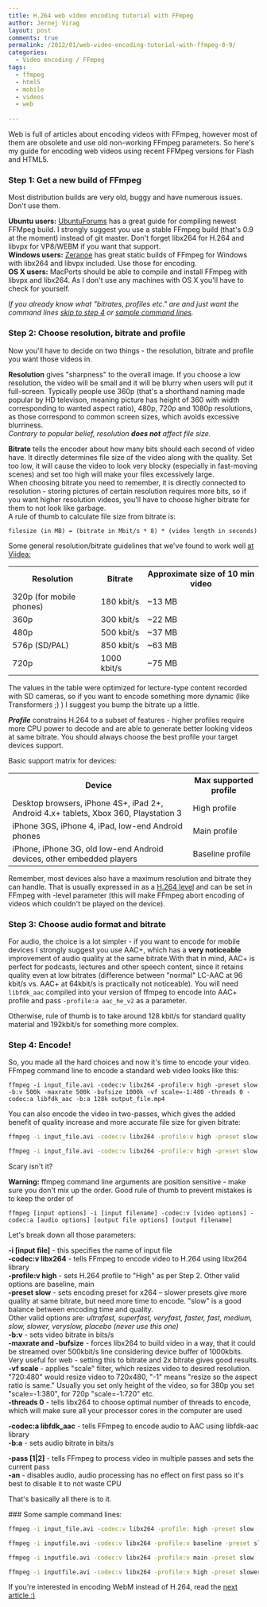 ```yaml
---
title: H.264 web video encoding tutorial with FFmpeg
author: Jernej Virag
layout: post
comments: true
permalink: /2012/01/web-video-encoding-tutorial-with-ffmpeg-0-9/
categories:
  - Video encoding / FFmpeg
tags:
  - ffmpeg
  - html5
  - mobile
  - videos
  - web
  
---
```

Web is full of articles about encoding videos with FFmpeg, however most of them are obsolete and use old non-working FFmpeg parameters. So here's my guide for encoding web videos using recent FFMpeg versions for Flash and HTML5.
<!--more-->

### Step 1: Get a new build of FFmpeg

Most distribution builds are very old, buggy and have numerous issues. Don't use them.

**Ubuntu users:** [UbuntuForums][1] has a great guide for compiling newest FFMpeg build. I strongly suggest you use a stable FFmpeg build (that's 0.9 at the moment) instead of git master. Don't forget libx264 for H.264 and libvpx for VP8/WEBM if you want that support.  
**Windows users:** [Zeranoe][2] has great static builds of FFmpeg for Windows with libx264 and libvpx included. Use those for encoding.  
**OS X users:** MacPorts should be able to compile and install FFmpeg with libvpx and libx264. As I don't use any machines with OS X you'll have to check for yourself.

*If you already know what "bitrates, profiles etc." are and just want the command lines [skip to step 4][3] or [sample command lines][4].*

### Step 2: Choose resolution, bitrate and profile

Now you'll have to decide on two things - the resolution, bitrate and profile you want those videos in.

**Resolution** gives "sharpness" to the overall image. If you choose a low resolution, the video will be small and it will be blurry when users will put it full-screen. Typically people use 360p (that's a shorthand naming made popular by HD televison, meaning picture has height of 360 with width corresponding to wanted aspect ratio), 480p, 720p and 1080p resolutions, as those correspond to common screen sizes, which avoids excessive blurriness.  
*Contrary to popular belief, resolution **does not** affect file size.*

**Bitrate** tells the encoder about how many bits should each second of video have. It directly determines file size of the video along with the quality. Set too low, it will cause the video to look very blocky (especially in fast-moving scenes) and set too high will make your files excessively large.  
When choosing bitrate you need to remember, it is directly connected to resolution - storing pictures of certain resolution requires more bits, so if you want higher resolution videos, you'll have to choose higher bitrate for them to not look like garbage.  
A rule of thumb to calculate file size from bitrate is:

`filesize (in MB) = (bitrate in Mbit/s * 8) * (video length in seconds)`

Some general resolution/bitrate guidelines that we've found to work well [at Viidea:][5]

<table>
	<tr>
		<th>Resolution</th>
		<th>Bitrate</th>
		<th>Approximate size of 10 min video</th>
	</tr>
    <tr>
        <td>320p (for mobile phones)</td>
        <td>180 kbit/s</td>
        <td>~13 MB</td>
    </tr>
    <tr>
        <td>360p</td>
        <td>300 kbit/s</td>
        <td>~22 MB</td>
    </tr>
     <tr>
        <td>480p</td>
        <td>500 kbit/s</td>
        <td>~37 MB</td>
    </tr>
    <tr>
        <td>576p (SD/PAL)</td>
        <td>850 kbit/s</td>
        <td>~63 MB</td>
    </tr>
    <tr>
        <td>720p</td>
        <td>1000 kbit/s</td>
        <td>~75 MB</td>
    </tr>
</table>    

The values in the table were optimized for lecture-type content recorded with SD cameras, so if you want to encode something more dynamic (like Transformers ;) ) I suggest you bump the bitrate up a little.

***Profile*** constrains H.264 to a subset of features - higher profiles require more CPU power to decode and are able to generate better looking videos at same bitrate. You should always choose the best profile your target devices support.

Basic support matrix for devices:

<table>
<tr>
	<th>Device</th>
	<th>Max supported profile</th>
</tr>
<tr>
	<td>Desktop browsers, iPhone 4S+, iPad 2+, Android 4.x+ tablets, Xbox 360, Playstation 3</td>
	<td>High profile</td>
</tr>
<tr>
	<td>iPhone 3GS, iPhone 4, iPad, low-end Android phones</td>
	<td>Main profile</td>
</tr>
<tr>
	<td>iPhone, iPhone 3G, old low-end Android devices, other embedded players</td>
	<td>Baseline profile</td>
</tr>

</table>

Remember, most devices also have a maximum resolution and bitrate they can handle. That is usually expressed in as a [H.264 level][6] and can be set in FFmpeg with -level parameter (this will make FFmpeg abort encoding of videos which couldn't be played on the device).

### Step 3: Choose audio format and bitrate

For audio, the choice is a lot simpler - if you want to encode for mobile devices I strongly suggest you use AAC+, which has a **very noticeable** improvement of audio quality at the same bitrate.With that in mind, AAC+ is perfect for podcasts, lectures and other speech content, since it retains quality even at low bitrates (difference between "normal" LC-AAC at 96 kbit/s vs. AAC+ at 64kbit/s is practically not noticeable).
You will need `libfdk_aac` compiled into your version of ffmpeg to encode into AAC+ profile and pass `-profile:a aac_he_v2` as a parameter.

Otherwise, rule of thumb is to take around 128 kbit/s for standard quality material and 192kbit/s for something more complex.  

<a name="step4"></a>
### Step 4: Encode!

So, you made all the hard choices and now it's time to encode your video. FFmpeg command line to encode a standard web video looks like this:

	ffmpeg -i input_file.avi -codec:v libx264 -profile:v high -preset slow -b:v 500k -maxrate 500k -bufsize 1000k -vf scale=-1:480 -threads 0 -codec:a libfdk_aac -b:a 128k output_file.mp4

You can also encode the video in two-passes, which gives the added benefit of quality increase and more accurate file size for given bitrate:

``` bash 1st pass
ffmpeg -i input_file.avi -codec:v libx264 -profile:v high -preset slow -b:v 500k -maxrate 500k -bufsize 1000k -vf scale=-1:480 -threads 0 -pass 1 -an -f mp4 /dev/null
```


``` bash 2nd pass
ffmpeg -i input_file.avi -codec:v libx264 -profile:v high -preset slow -b:v 500k -maxrate 500k -bufsize 1000k -vf scale=-1:480 -threads 0 -pass 2 -codec:a libfdk_aac -b:a 128k -f mp4 output_file.mp4
```

Scary isn't it?

**Warning:** ffmpeg command line arguments are position sensitive - make sure you don't mix up the order. Good rule of thumb to prevent mistakes is to keep the order of  

	ffmpeg [input options] -i [input filename] -codec:v [video options] -codec:a [audio options] [output file options] [output filename]

Let's break down all those parameters:

**-i [input file]** - this specifies the name of input file  
**-codec:v libx264** - tells FFmpeg to encode video to H.264 using libx264 library  
**-profile:v high** - sets H.264 profile to "High" as per Step 2. Other valid options are baseline, main  
**-preset slow** - sets encoding preset for x264 &#8211; slower presets give more quality at same bitrate, but need more time to encode. "slow" is a good balance between encoding time and quality.  
Other valid options are: *ultrafast, superfast, veryfast, faster, fast, medium, slow, slower, veryslow, placebo (never use this one)*  
**-b:v** - sets video bitrate in bits/s  
**-maxrate and -bufsize** - forces libx264 to build video in a way, that it could be streamed over 500kbit/s line considering device buffer of 1000kbits. Very useful for web - setting this to bitrate and 2x bitrate gives good results.  
**-vf scale** - applies "scale" filter, which resizes video to desired resolution. "720:480" would resize video to 720x480, "-1" means "resize so the aspect ratio is same."
Usually you set only height of the video, so for 380p you set "scale=-1:380", for 720p "scale=-1:720" etc.  
**-threads 0** - tells libx264 to choose optimal number of threads to encode, which will make sure all your processor cores in the computer are used

**-codec:a libfdk_aac** - tells FFmpeg to encode audio to AAC using libfdk-aac library  
**-b:a** - sets audio bitrate in bits/s

**-pass [1|2]** - tells FFmpeg to process video in multiple passes and sets the current pass  
**-an** - disables audio, audio processing has no effect on first pass so it's best to disable it to not waste CPU

That's basically all there is to it.  

<a name="samples">
### Some sample command lines:

``` bash Standard web video (480p at 500kbit/s)
ffmpeg -i input_file.avi -codec:v libx264 -profile: high -preset slow -b:v 500k -maxrate 500k -bufsize 1000k -vf scale=-1:480 -threads 0 -codec:a libfdk_aac -b:a 128k output_file.mp4
```

``` bash 360p video for older mobile phones (360p at 250kbit/s in baseline profile)
ffmpeg -i inputfile.avi -codec:v libx264 -profile:v baseline -preset slow -b:v 250k -maxrate 250k -bufsize 500k -vf scale=-1:360 -threads 0 -codec:a libfdk_aac -b:a 96k output.mp4
```

``` bash 480p video for iPads and tablets (480p at 400kbit/s in main profile):
ffmpeg -i inputfile.avi -codec:v libx264 -profile:v main -preset slow -b:v 400k -maxrate 400k -bufsize 800k -vf scale=-1:480 -threads 0 -codec:a libfdk_aac -b:a 128k output.mp4
```

``` bash High-quality SD video for archive/storage (PAL at 1Mbit/s in high profile):
ffmpeg -i inputfile.avi -codec:v libx264 -profile:v high -preset slower -b:v 1000k -vf scale=-1:576 -threads 0 -codec:a libfdk_aac -b:a 196k output.mp4
```

If you're interested in encoding WebM instead of H.264, read the [next article :)][7]

 [1]: http://ubuntuforums.org/showthread.php?t=786095 "HOWTO: Install and use the latest FFmpeg and x264 "
 [2]: http://ffmpeg.zeranoe.com/builds/
 [3]: #step4
 [4]: #samples
 [5]: http://www.viidea.com/ "Viidea"
 [6]: http://en.wikipedia.org/wiki/H.264/MPEG-4_AVC#Levels
 [7]: http://www.virag.si/2012/01/webm-web-video-encoding-tutorial-with-ffmpeg-0-9/ "WebM web video encoding tutorial with FFMpeg 0.9"